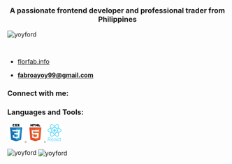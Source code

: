 <h3 align="center">A passionate frontend developer and professional trader from Philippines</h3>

<p align="left"> <img src="https://komarev.com/ghpvc/?username=yoyford&label=Profile%20views&color=0e75b6&style=flat" alt="yoyford" /> </p>

<p align="left"> <a href="https://twitter.com/" target="blank"><img src="https://img.shields.io/twitter/follow/?logo=twitter&style=for-the-badge" alt="" /></a> </p>

- [florfab.info](florfab.info)

-  **fabroayoy99@gmail.com**

<h3 align="left">Connect with me:</h3>
<p align="left">
</p>

<h3 align="left">Languages and Tools:</h3>
<p align="left"> <a href="https://www.w3schools.com/css/" target="_blank" rel="noreferrer"> <img src="https://raw.githubusercontent.com/devicons/devicon/master/icons/css3/css3-original-wordmark.svg" alt="css3" width="40" height="40"/> </a> <a href="https://www.w3.org/html/" target="_blank" rel="noreferrer"> <img src="https://raw.githubusercontent.com/devicons/devicon/master/icons/html5/html5-original-wordmark.svg" alt="html5" width="40" height="40"/> </a> <a href="https://reactjs.org/" target="_blank" rel="noreferrer"> <img src="https://raw.githubusercontent.com/devicons/devicon/master/icons/react/react-original-wordmark.svg" alt="react" width="40" height="40"/> </a> </p>

<p><img align="left" src="https://github-readme-stats.vercel.app/api/top-langs?username=yoyford&show_icons=true&locale=en&layout=compact" alt="yoyford" /></p>

<p>&nbsp;<img align="center" src="https://github-readme-stats.vercel.app/api?username=yoyford&show_icons=true&locale=en" alt="yoyford" /></p>
